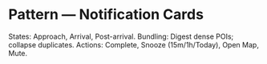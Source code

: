 # Pattern — Notification Cards

States: Approach, Arrival, Post-arrival.
Bundling: Digest dense POIs; collapse duplicates.
Actions: Complete, Snooze (15m/1h/Today), Open Map, Mute.